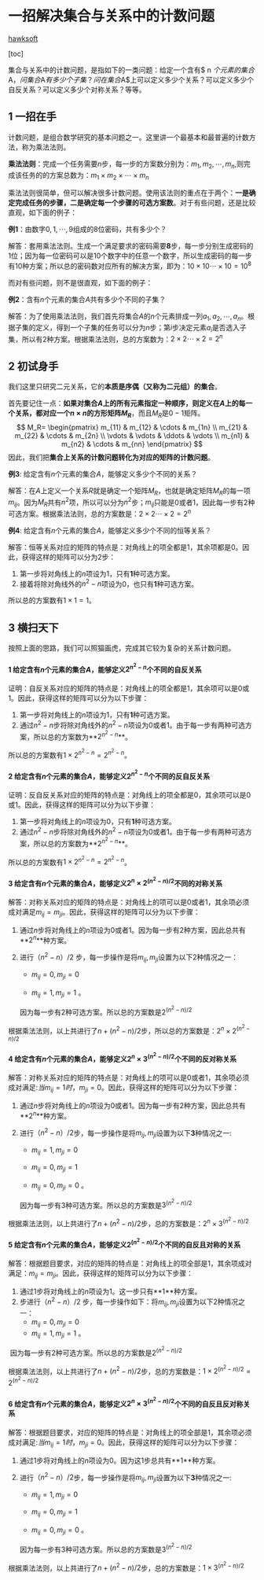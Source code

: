# 一招解决集合与关系中的计数问题

[hawksoft](http://gitee.com/xingyongkang)

[toc]

集合与关系中的计数问题，是指如下的一类问题：给定一个含有$ n $个元素的集合$A$，问集合$A$有多少个子集？问在集合$A$上可以定义多少个关系？可以定义多少个自反关系？可以定义多少个对称关系？等等。



## 1 一招在手

计数问题，是组合数学研究的基本问题之一。这里讲一个最基本和最普遍的计数方法，称为乘法法则。

**乘法法则**：完成一个任务需要$n$步，每一步的方案数分别为：$m_1,m_2,\cdots,m_n$,则完成该任务的的方案总数为：$m_1 \times m_2 \times \cdots \times m_n$

乘法法则很简单，但可以解决很多计数问题。使用该法则的重点在于两个：**一是确定完成任务的步骤，二是确定每一个步骤的可选方案数**。对于有些问题，还是比较直观，如下面的例子：

**例1**：由数字${0,1,\cdots, 9}$组成的8位密码，共有多少个？

解答：套用乘法法则。生成一个满足要求的密码需要**8**步，每一步分别生成密码的1位；因为每一位密码可以是10个数字中的任意一个数字，所以生成密码的每一步有10种方案；所以总的密码数对应所有的解决方案，即为：$10 \times 10 \cdots \times 10 = 10^8$

而对有些问题，则不是很直观，如下面的例子：

**例2**：含有$n$个元素的集合$A$共有多少个不同的子集？

解答：为了使用乘法法则，我们首先将集合$A$的$n$个元素排成一列$a_1,a_2,\cdots,a_n$。根据子集的定义，得到一个子集的任务可以分为$n$步；第$i$步决定元素$a_i$是否选入子集，所以有2种方案。根据乘法法则，总的方案数为：$2 \times 2 \cdots \times 2 = 2^n$

## 2 初试身手

我们这里只研究二元关系，它的**本质是序偶（又称为二元组）的集合**。

首先要记住一点：**如果对集合$A$上的所有元素指定一种顺序，则定义在$A$上的每一个关系，都对应一个$n \times n$的方形矩阵$M_R$**，而且$M_R$是$0-1$矩阵。
$$
M_R=
\begin{pmatrix}
m_{11} & m_{12} & \cdots & m_{1n} \\
m_{21} & m_{22} & \cdots & m_{2n} \\
\vdots & \vdots & \ddots & \vdots  \\
m_{n1} & m_{n2} & \cdots & m_{nn} 
\end{pmatrix}
$$
因此，我们把**集合上关系的计数问题转化为对应的矩阵的计数问题**。



**例3**: 给定含有$n$个元素的集合$A$，能够定义多少个不同的关系？

解答：在$A$上定义一个关系$R$就是确定一个矩阵$M_R$，也就是确定矩阵$M_R$的每一项$m_{ij}$。因为$M_R$共有$n^2$项，所以可以分为$n^2$步；$m_{ij}$只能是0或者1，因此每一步有2种可选方案。根据乘法法则，总的方案数是：$2\times2\cdots\times2=2^n$



**例4**: 给定含有$n$个元素的集合$A$，能够定义多少个不同的恒等关系？

解答：恒等关系对应的矩阵的特点是：对角线上的项全都是1，其余项都是0。因此，获得这样的矩阵可以分为2步：

1. 第一步将对角线上的$n$项设为1，只有**1**种可选方案。
2. 接着将除对角线外的$n^2-n$项设为0，也只有**1**种可选方案。

所以总的方案数有$1\times1=1$。

## 3 横扫天下

按照上面的思路，我们可以照猫画虎，完成其它较为复杂的关系计数问题。

####  1 给定含有$n$个元素的集合$A$，能够定义$2^{n^2-n}$个不同的自反关系

证明：自反关系对应的矩阵的特点是：对角线上的项全都是1，其余项可以是0或1。因此，获得这样的矩阵可以分为以下步骤：

1. 第一步将对角线上的$n$项设为1，只有**1**种可选方案。
2. 通过$n^2-n$步将除对角线外的$n^2-n$项设为0或者1。由于每一步有两种可选方案，所以总的方案数为**$2^{n^2-n}$**。

所以总的方案数有$1\times 2^{n^2-n}=2^{n^2-n}$。

#### 2 给定含有$n$个元素的集合$A$，能够定义$2^{n^2-n}$个不同的反自反关系

证明：反自反关系对应的矩阵的特点是：对角线上的项全都是0，其余项可以是0或1。因此，获得这样的矩阵可以分为以下步骤：

1. 第一步将对角线上的$n$项设为0，只有**1**种可选方案。
2. 通过$n^2-n$步将除对角线外的$n^2-n$项设为0或者1。由于每一步有两种可选方案，所以总的方案数为**$2^{n^2-n}$**。

所以总的方案数有$1\times 2^{n^2-n}=2^{n^2-n}$。

####  3 给定含有$n$个元素的集合$A$，能够定义$2^n\times2^{(n^2-n)/2}$不同的对称关系

解答：对称关系对应的矩阵的特点是：对角线上的项可以是0或者1，其余项必须成对满足$m_{ij}=m_{ji}$。因此，获得这样的矩阵可以分为以下步骤：

1. 通过$n$步将对角线上的$n$项设为0或者1。因为每一步有2种方案，因此总共有**$2^n$**种方案。

2. 进行$（n^2-n）/2$ 步，每一步操作是将$m_{ij} ,m_{ji}$设置为以下2种情况之一：

   - $m_{ij}=0,m_{ji}=0$

   -  $m_{ij}=1,m_{ji}=1$ 。

     因为每一步有2种可选方案。所以总的方案数是$2^{(n^2-n)/2}$

根据乘法法则，以上共进行了$n+(n^2-n)/2$步，所以总的方案数是：$2^n\times2^{(n^2-n)/2}$

#### 4 给定含有$n$个元素的集合$A$，能够定义$2^n\times3^{(n^2-n)/2}$个不同的反对称关系

解答：对称关系对应的矩阵的特点是：对角线上的项可以是0或者1，其余项必须成对满足:$当m_{ij}=1时，m_{ji}=0$。因此，获得这样的矩阵可以分为以下步骤：

1. 通过$n$步将对角线上的$n$项设为0或者1。因为每一步有2种方案，因此总共有**$2^n$**种方案。

2. 进行$（n^2-n）/2$步，每一步操作是将$m_{ij} ,m_{ji}$设置为以下**3**种情况之一:

   - $m_{ij}=1,m_{ji}=0$

   -  $m_{ij}=0,m_{ji}=1$

   -  $m_{ij}=0,m_{ji}=0$ 。

     因为每一步有3种可选方案。所以总的方案数是$3^{(n^2-n)/2}$

 根据乘法法则，以上共进行了$n+(n^2-n)/2$步，总的方案数是：$2^n\times3^{(n^2-n)/2}$

#### 5 给定含有$n$个元素的集合$A$，能够定义$2^{(n^2-n)/2}$个不同的自反且对称的关系

解答：根据题目要求，对应的矩阵的特点是：对角线上的项全部是1，其余项成对满足：$m_{ij}=m_{ji}$。因此，获得这样的矩阵可以分为以下步骤：

1. 通过$1$步将对角线上的$n$项设为1。这一步只有**$1$**种方案。
2. 步进行$（n^2-n）/2$ 步，每一步操作如下：将$m_{ij} ,m_{ji}$设置为以下2种情况之一：
   - $m_{ij}=0,m_{ji}=0$
   -  $m_{ij}=1,m_{ji}=1$ 。

​          因为每一步有2种可选方案。所以总的方案数是$2^{(n^2-n)/2}$           

根据乘法法则，以上共进行了$n+(n^2-n)/2$步，总的方案数是：$1\times2^{(n^2-n)/2}=2^{(n^2-n)/2}$

#### 6 给定含有$n$个元素的集合$A$，能够定义$2^n\times3^{(n^2-n)/2}$个不同的自反且反对称关系

解答：根据题目要求，对应的矩阵的特点是：对角线上的项全部是1，其余项必须成对满足:$当m_{ij}=1时，m_{ji}=0$。因此，获得这样的矩阵可以分为以下步骤：

1. 通过$1$步将对角线上的$n$项设为0。因为这1步总共有**$1$**种方案。

2. 进行$（n^2-n）/2$步，每一步操作是将$m_{ij} ,m_{ji}$设置为以下**3**种情况之一:

   - $m_{ij}=1,m_{ji}=0$

   -  $m_{ij}=0,m_{ji}=1$

   -  $m_{ij}=0,m_{ji}=0$ 。

     因为每一步有3种可选方案。所以总的方案数是$3^{(n^2-n)/2}$

 根据乘法法则，以上共进行了$n+(n^2-n)/2$步，总的方案数是：$1\times3^{(n^2-n)/2}$

